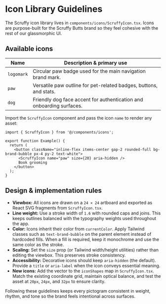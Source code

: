 # Icon Library Guidelines

The Scruffy icon library lives in `components/icons/ScruffyIcon.tsx`.  Icons are
purpose-built for the Scruffy Butts brand so they feel cohesive with the rest of
our glassmorphic UI.

## Available icons

| Name      | Description & primary use                                              |
|-----------|------------------------------------------------------------------------|
| `logomark`| Circular paw badge used for the main navigation brand mark.            |
| `paw`     | Versatile paw outline for pet-related badges, buttons, and stats.      |
| `dog`     | Friendly dog face accent for authentication and onboarding surfaces.   |

Import the `ScruffyIcon` component and pass the icon `name` to render any asset:

```tsx
import { ScruffyIcon } from '@/components/icons';

export function Example() {
  return (
    <button className="inline-flex items-center gap-2 rounded-full bg-brand-bubble px-4 py-2 text-white">
      <ScruffyIcon name="paw" size={20} aria-hidden />
      Book grooming
    </button>
  );
}
```

## Design & implementation rules

- **Viewbox:** All icons are drawn on a `24 × 24` artboard and exported as
  React SVG fragments from `ScruffyIcon.tsx`.
- **Line weight:** Use a stroke width of `1.6` with rounded caps and joins. This
  keeps outlines balanced with the typography weights used throughout the app.
- **Color:** Icons inherit their color from `currentColor`. Apply Tailwind
  classes such as `text-brand-bubble` on the parent element instead of hardcoded
  fills. When a fill is required, keep it monochrome and use the same color as
  the stroke.
- **Scaling:** Set the `size` prop (or Tailwind width/height utilities) rather
  than editing the viewbox. This preserves stroke consistency.
- **Accessibility:** Decorative icons should keep `aria-hidden` (the default).
  Provide a `title` or `aria-label` when the icon conveys essential meaning.
- **New icons:** Add the vector to the `iconShapes` map in
  `ScruffyIcon.tsx`. Match the existing coordinate grid, maintain optical
  balance, and test the asset at `20px`, `24px`, and `32px` to ensure clarity.

Following these guidelines keeps every pictogram consistent in weight, rhythm,
and tone so the brand feels intentional across surfaces.
